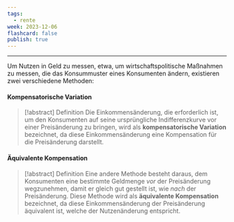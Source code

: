 ```yaml
---
tags:
  - rente
week: 2023-12-06
flashcard: false
publish: true
---
```

***

Um Nutzen in Geld zu messen, etwa, um wirtschaftspolitische Maßnahmen zu messen, die das Konsummuster eines Konsumenten ändern, existieren zwei verschiedene Methoden:
#### Kompensatorische Variation

> [!abstract] Definition
> Die Einkommensänderung, die erforderlich ist, um den Konsumenten auf seine ursprüngliche Indifferenzkurve vor einer Preisänderung zu bringen, wird als **kompensatorische Variation** bezeichnet, da diese Einkommensänderung eine Kompensation für die Preisänderung darstellt.

#### Äquivalente Kompensation

> [!abstract] Definition
> Eine andere Methode besteht daraus, dem Konsumenten eine bestimmte Geldmenge *vor* der Preisänderung wegzunehmen, damit er gleich gut gestellt ist, wie *nach* der Preisänderung. Diese Methode wird als **äquivalente Kompensation** bezeichnet, da diese Einkommensänderung der Preisänderung äquivalent ist, welche der Nutzenänderung entspricht.

